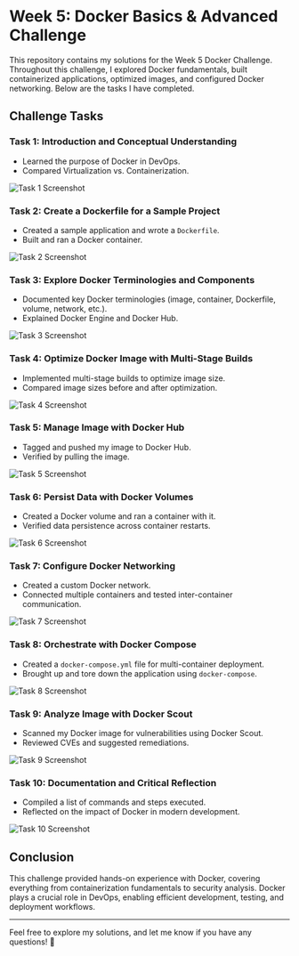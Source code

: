 # Week 5: Docker Basics & Advanced Challenge

This repository contains my solutions for the Week 5 Docker Challenge. Throughout this challenge, I explored Docker fundamentals, built containerized applications, optimized images, and configured Docker networking. Below are the tasks I have completed.

## Challenge Tasks

### Task 1: Introduction and Conceptual Understanding
- Learned the purpose of Docker in DevOps.
- Compared Virtualization vs. Containerization.

![Task 1 Screenshot](images/task1.png)

### Task 2: Create a Dockerfile for a Sample Project
- Created a sample application and wrote a `Dockerfile`.
- Built and ran a Docker container.

![Task 2 Screenshot](images/task2.png)

### Task 3: Explore Docker Terminologies and Components
- Documented key Docker terminologies (image, container, Dockerfile, volume, network, etc.).
- Explained Docker Engine and Docker Hub.

![Task 3 Screenshot](images/task3.png)

### Task 4: Optimize Docker Image with Multi-Stage Builds
- Implemented multi-stage builds to optimize image size.
- Compared image sizes before and after optimization.

![Task 4 Screenshot](images/task4.png)

### Task 5: Manage Image with Docker Hub
- Tagged and pushed my image to Docker Hub.
- Verified by pulling the image.

![Task 5 Screenshot](images/task5.png)

### Task 6: Persist Data with Docker Volumes
- Created a Docker volume and ran a container with it.
- Verified data persistence across container restarts.

![Task 6 Screenshot](images/task6.png)

### Task 7: Configure Docker Networking
- Created a custom Docker network.
- Connected multiple containers and tested inter-container communication.

![Task 7 Screenshot](images/task7.png)

### Task 8: Orchestrate with Docker Compose
- Created a `docker-compose.yml` file for multi-container deployment.
- Brought up and tore down the application using `docker-compose`.

![Task 8 Screenshot](images/task8.png)

### Task 9: Analyze Image with Docker Scout
- Scanned my Docker image for vulnerabilities using Docker Scout.
- Reviewed CVEs and suggested remediations.

![Task 9 Screenshot](images/task9.png)

### Task 10: Documentation and Critical Reflection
- Compiled a list of commands and steps executed.
- Reflected on the impact of Docker in modern development.

![Task 10 Screenshot](images/task10.png)

## Conclusion

This challenge provided hands-on experience with Docker, covering everything from containerization fundamentals to security analysis. Docker plays a crucial role in DevOps, enabling efficient development, testing, and deployment workflows.

---

Feel free to explore my solutions, and let me know if you have any questions! 🚀
